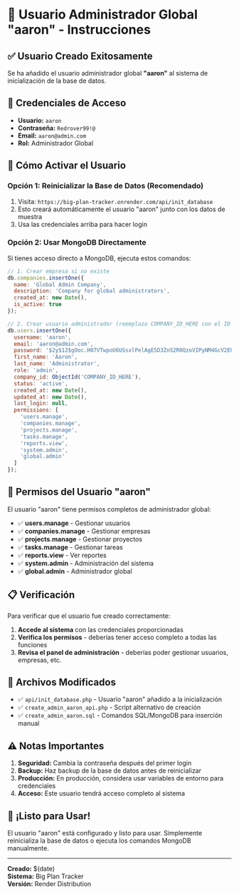 # 👑 Usuario Administrador Global "aaron" - Instrucciones

## ✅ **Usuario Creado Exitosamente**

Se ha añadido el usuario administrador global **"aaron"** al sistema de inicialización de la base de datos.

## 🔐 **Credenciales de Acceso**

- **Usuario:** `aaron`
- **Contraseña:** `Redrover99!@`
- **Email:** `aaron@admin.com`
- **Rol:** Administrador Global

## 🚀 **Cómo Activar el Usuario**

### Opción 1: Reinicializar la Base de Datos (Recomendado)
1. Visita: `https://big-plan-tracker.onrender.com/api/init_database`
2. Esto creará automáticamente el usuario "aaron" junto con los datos de muestra
3. Usa las credenciales arriba para hacer login

### Opción 2: Usar MongoDB Directamente
Si tienes acceso directo a MongoDB, ejecuta estos comandos:

```javascript
// 1. Crear empresa si no existe
db.companies.insertOne({
  name: 'Global Admin Company',
  description: 'Company for global administrators',
  created_at: new Date(),
  is_active: true
});

// 2. Crear usuario administrador (reemplaza COMPANY_ID_HERE con el ID real)
db.users.insertOne({
  username: 'aaron',
  email: 'aaron@admin.com',
  password: '$2y$12$gOoc.H07VTwpoU6USsxlPelAgE5D3ZnS2R0QzoVIPyNM4GcV2EUnS',
  first_name: 'Aaron',
  last_name: 'Administrator',
  role: 'admin',
  company_id: ObjectId('COMPANY_ID_HERE'),
  status: 'active',
  created_at: new Date(),
  updated_at: new Date(),
  last_login: null,
  permissions: [
    'users.manage',
    'companies.manage',
    'projects.manage',
    'tasks.manage',
    'reports.view',
    'system.admin',
    'global.admin'
  ]
});
```

## 🎯 **Permisos del Usuario "aaron"**

El usuario "aaron" tiene permisos completos de administrador global:

- ✅ **users.manage** - Gestionar usuarios
- ✅ **companies.manage** - Gestionar empresas
- ✅ **projects.manage** - Gestionar proyectos
- ✅ **tasks.manage** - Gestionar tareas
- ✅ **reports.view** - Ver reportes
- ✅ **system.admin** - Administración del sistema
- ✅ **global.admin** - Administrador global

## 📋 **Verificación**

Para verificar que el usuario fue creado correctamente:

1. **Accede al sistema** con las credenciales proporcionadas
2. **Verifica los permisos** - deberías tener acceso completo a todas las funciones
3. **Revisa el panel de administración** - deberías poder gestionar usuarios, empresas, etc.

## 🔄 **Archivos Modificados**

- ✅ `api/init_database.php` - Usuario "aaron" añadido a la inicialización
- ✅ `create_admin_aaron_api.php` - Script alternativo de creación
- ✅ `create_admin_aaron.sql` - Comandos SQL/MongoDB para inserción manual

## ⚠️ **Notas Importantes**

1. **Seguridad:** Cambia la contraseña después del primer login
2. **Backup:** Haz backup de la base de datos antes de reinicializar
3. **Producción:** En producción, considera usar variables de entorno para credenciales
4. **Acceso:** Este usuario tendrá acceso completo al sistema

## 🎉 **¡Listo para Usar!**

El usuario "aaron" está configurado y listo para usar. Simplemente reinicializa la base de datos o ejecuta los comandos MongoDB manualmente.

---
**Creado:** $(date)  
**Sistema:** Big Plan Tracker  
**Versión:** Render Distribution